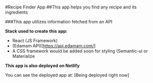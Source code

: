 #Recipe Finder App
##This app helps you find any recipe and its ingredients 

###This app utilizes information fetched from an API

**Stack used to create this app:**
- React (JS Framework)
- (Edamam API)[https://api.edamam.com/] 
- A CSS framework would be added soon for styling (Semantic-ui or Materialize

**This app is also deployed on Netlify**

You can see the deployed app at: [Being deployed right now]

